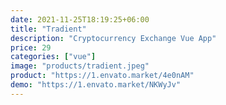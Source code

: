 ```yaml
---
date: 2021-11-25T18:19:25+06:00
title: "Tradient"
description: "Cryptocurrency Exchange Vue App"
price: 29
categories: ["vue"]
image: "products/tradient.jpeg"
product: "https://1.envato.market/4e0nAM"
demo: "https://1.envato.market/NKWyJv"
---
```


